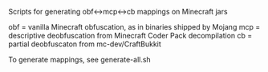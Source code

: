 Scripts for generating obf<->mcp<->cb mappings on Minecraft jars

obf = vanilla Minecraft obfuscation, as in binaries shipped by Mojang
mcp = descriptive deobfuscation from Minecraft Coder Pack decompilation
cb = partial deobfuscaton from mc-dev/CraftBukkit

To generate mappings, see generate-all.sh


